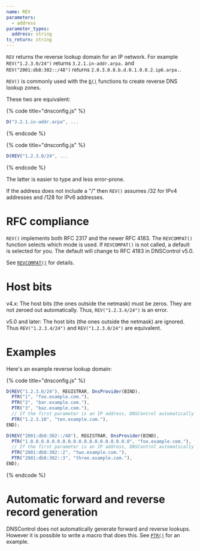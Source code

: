 ```yaml
---
name: REV
parameters:
  - address
parameter_types:
  address: string
ts_return: string
---
```


`REV` returns the reverse lookup domain for an IP network. For
example `REV("1.2.3.0/24")` returns `3.2.1.in-addr.arpa.` and
`REV("2001:db8:302::/48")` returns `2.0.3.0.8.b.d.0.1.0.0.2.ip6.arpa.`.

`REV()` is commonly used with the [`D()`](D.md) functions to create reverse DNS lookup zones.

These two are equivalent:

{% code title="dnsconfig.js" %}
```javascript
D("3.2.1.in-addr.arpa", ...
```
{% endcode %}

{% code title="dnsconfig.js" %}
```javascript
D(REV("1.2.3.0/24", ...
```
{% endcode %}

The latter is easier to type and less error-prone.

If the address does not include a "/" then `REV()` assumes /32 for IPv4 addresses
and /128 for IPv6 addresses.

# RFC compliance

`REV()` implements both RFC 2317 and the newer RFC 4183. The `REVCOMPAT()`
function selects which mode is used. If `REVCOMPAT()` is not called, a default
is selected for you.  The default will change to RFC 4183 in DNSControl v5.0.

See [`REVCOMPAT()`](REVCOMPAT.md) for details.


# Host bits

v4.x:
The host bits (the ones outside the netmask) must be zeros. They are not zeroed
out automatically. Thus, `REV("1.2.3.4/24")` is an error.

v5.0 and later:
The host bits (the ones outside the netmask) are ignored.  Thus
`REV("1.2.3.4/24")` and `REV("1.2.3.0/24")` are equivalent.

# Examples

Here's an example reverse lookup domain:

{% code title="dnsconfig.js" %}
```javascript
D(REV("1.2.3.0/24"), REGISTRAR, DnsProvider(BIND),
  PTR("1", "foo.example.com."),
  PTR("2", "bar.example.com."),
  PTR("3", "baz.example.com."),
  // If the first parameter is an IP address, DNSControl automatically calls REV() for you.
  PTR("1.2.3.10", "ten.example.com."),
END);

D(REV("2001:db8:302::/48"), REGISTRAR, DnsProvider(BIND),
  PTR("1.0.0.0.0.0.0.0.0.0.0.0.0.0.0.0.0.0.0.0", "foo.example.com."),  // 2001:db8:302::1
  // If the first parameter is an IP address, DNSControl automatically calls REV() for you.
  PTR("2001:db8:302::2", "two.example.com."),                          // 2.0.0...
  PTR("2001:db8:302::3", "three.example.com."),                        // 3.0.0...
END);
```
{% endcode %}

# Automatic forward and reverse record generation

DNSControl does not automatically generate forward and reverse lookups. However
it is possible to write a macro that does this.  See
[`PTR()`](../domain/PTR.md)   for an example.
